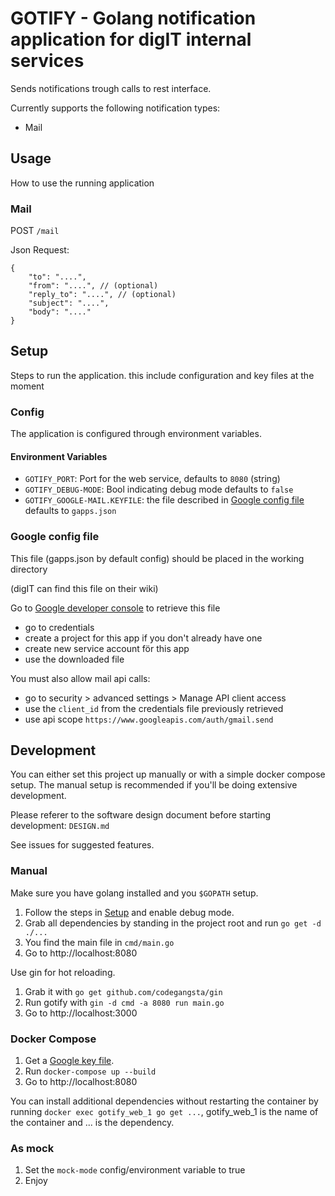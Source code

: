 # GOTIFY - Golang notification application for digIT internal services

Sends notifications trough calls to rest interface.

Currently supports the following notification types:
* Mail

## Usage
How to use the running application

### Mail
POST `/mail`

Json Request:
```json5
{
    "to": "....",
    "from": "....", // (optional)
    "reply_to": "....", // (optional)
    "subject": "....",
    "body": "...."
}
```

## Setup
Steps to run the application.
this include configuration and key files at the moment

### Config
The application is configured through  environment variables.

#### Environment Variables
* `GOTIFY_PORT`: Port for the web service, defaults to `8080` (string)
* `GOTIFY_DEBUG-MODE`: Bool indicating debug mode defaults to `false`
* `GOTIFY_GOOGLE-MAIL.KEYFILE`: the file described in [Google config file](#google-config-file) defaults to `gapps.json`

### Google config file
This file (gapps.json by default config) should be placed in the working directory

(digIT can find this file on their wiki)


Go to [Google developer console](https://console.developers.google.com) to retrieve this file

* go to credentials
* create a project for this app if you don't already have one
* create new service account för this app
* use the downloaded file


You must also allow mail api calls:

* go to security > advanced settings > Manage API client access
* use the `client_id` from the credentials file previously retrieved
* use api scope `https://www.googleapis.com/auth/gmail.send`

## Development
You can either set this project up manually or with a simple docker compose setup. The manual setup is recommended if you'll be doing extensive development.

Please referer to the software design document before starting development: `DESIGN.md`

See issues for suggested features.
### Manual
Make sure you have golang installed and you `$GOPATH` setup.
1. Follow the steps in [Setup](#setup) and enable debug mode.
2. Grab all dependencies by standing in the project root and run `go get -d ./...`
3. You find the main file in `cmd/main.go`
4. Go to http://localhost:8080

Use gin for hot reloading.
1. Grab it with `go get github.com/codegangsta/gin`
2. Run gotify with `gin -d cmd -a 8080 run main.go`
3. Go to http://localhost:3000

### Docker Compose
1. Get a [Google key file](#google-config-file).
2. Run `docker-compose up --build`
3. Go to http://localhost:8080

You can install additional dependencies without restarting the container by running `docker exec gotify_web_1 go get ...`, gotify_web_1 is the name of the container and ... is the dependency.

### As mock
1. Set the `mock-mode` config/environment variable to true
2. Enjoy
